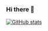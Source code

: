 ### Hi there 👋

[![GitHub stats](https://github-readme-stats.vercel.app/api?username=choi303&show_icons=true&theme=dark&count_private=true)](https://github.com/choi303/)
